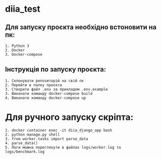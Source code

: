 # diia_test
## Для запуску проєкта необхідно встоновити на пк:
```
1. Python 3
2. Docker
3. Docker-compose
```

## Інструкція по запуску проєкта:
```
1. Склонувати репозиторій на свій пк
2. Перейти в папку проєкта
3. Створити файл .env за прикладом .env.example
3. Виконати команду docker-compose build
4. Виконати команду docker-compose up
```
# Для ручного запуску скріпта:
```
1. docker container exec -it diia_django_app bash
2. python manage.py shell
3. from worker.tasks import parse_data
4. parse_data()
5. Логи можна переглянути в файлах logs/worker.log та logs/benchmark.log
```
